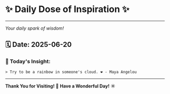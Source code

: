 # ✨ Daily Dose of Inspiration ✨

--- 

_Your daily spark of wisdom!_

## 🗓️ Date: **2025-06-20**

### 💬 Today's Insight:
```
> Try to be a rainbow in someone's cloud. ❤️ - Maya Angelou
```

--- 

**Thank You for Visiting!** 🙏
**Have a Wonderful Day!** ☀️
